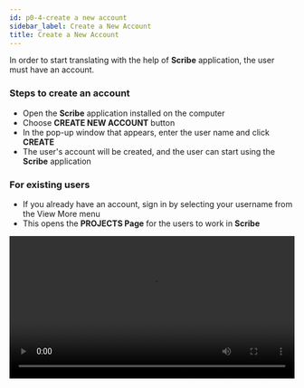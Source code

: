 ```yaml
---
id: p0-4-create a new account
sidebar_label: Create a New Account
title: Create a New Account
---
```


In order to start translating with the help of **Scribe** application, the user must have an account.

### Steps to create an account ###

- Open the **Scribe** application installed on the computer
- Choose **CREATE NEW ACCOUNT** button
- In the pop-up window that appears, enter the user name and click **CREATE**
- The user's account will be created, and the user can start using the **Scribe** application

### For existing users ###

- If you already have an account, sign in by selecting your username from the View More menu
- This opens the **PROJECTS Page** for the users to work in **Scribe**

<video controls src="/0.5.5/en-signing-in.mov" width="100%" type="video/mov"/>

### Sign in function ###

**Scribe** enables multiple users on the same computer to use the same application while maintaining separate project data.
It can be difficult to locate the project and user name when multiple users are using the same computer
To assist with this, there is a **View More** option on the **Sign In** page. This feature allows users to choose between **active** and **inactive users**.

**Steps**
- Click on the **View More** button
- There are two options on the page, **Active**  and **Archived**
- The list of the Active users is displayed in the **Active** section
- You can Archive the Inactive users by clicking the delete button next to the user name
- The chosen user name will be **Archived**

### To restore the Archived user name ###
- Click on **View More**
- Select the **Archive** tab
- A list of Archived user names appears
- Next to the user name, click the **Restore** icon
- The selected user name appears in the **Active** list

<video controls src="/0.5.5/en-sigindeleteaechive.mov" width="100%" type="video/mov"/>